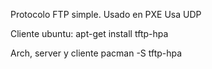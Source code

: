 Protocolo FTP simple. Usado en PXE
Usa UDP

Cliente ubuntu:
apt-get install tftp-hpa

Arch, server y cliente
pacman -S tftp-hpa
